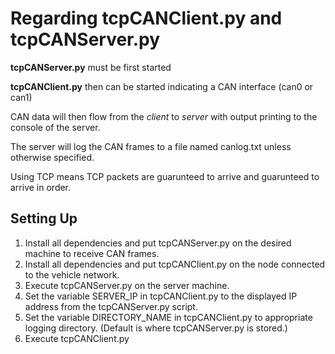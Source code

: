 # Regarding tcpCANClient.py and tcpCANServer.py

**tcpCANServer.py** must be first started

**tcpCANClient.py** then can be started indicating a CAN interface (can0 or can1)

CAN data will then flow from the *client* to *server* with output printing to the console of the server.

The server will log the CAN frames to a file named canlog.txt unless otherwise specified.

Using TCP means TCP packets are guarunteed to arrive and guarunteed to arrive in order.

## Setting Up

1. Install all dependencies and put tcpCANServer.py on the desired machine to receive CAN frames.
2. Install all dependencies and put tcpCANClient.py on the node connected to the vehicle network.
3. Execute tcpCANServer.py on the server machine.
4. Set the variable SERVER_IP in tcpCANClient.py to the displayed IP address from the tcpCANServer.py script.
5. Set the variable DIRECTORY_NAME in tcpCANClient.py to appropriate logging directory. (Default is where tcpCANServer.py is stored.)
5. Execute tcpCANClient.py

